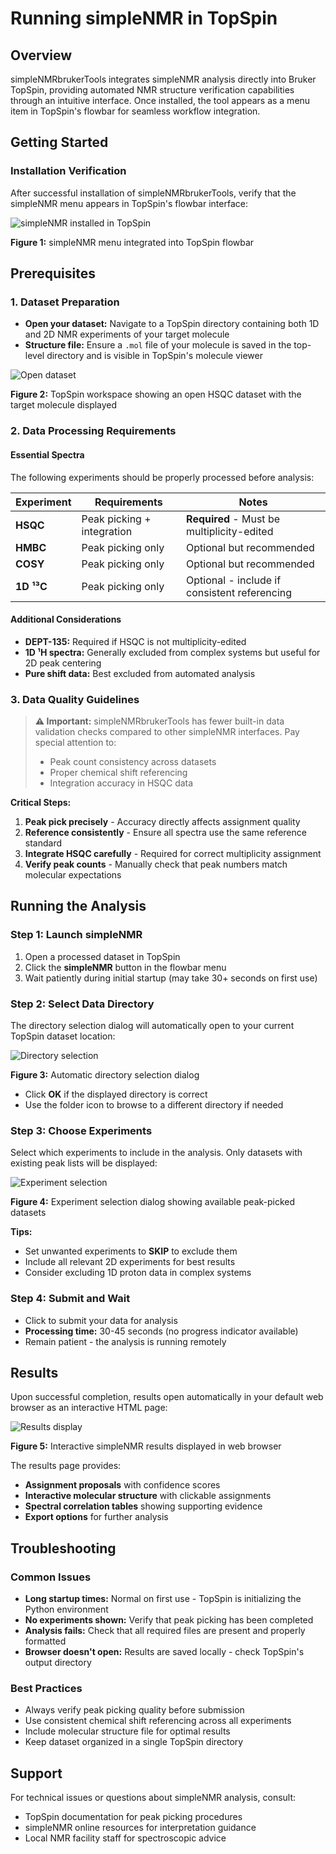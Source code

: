 # Running simpleNMR in TopSpin

## Overview

simpleNMRbrukerTools integrates simpleNMR analysis directly into Bruker TopSpin, providing automated NMR structure verification capabilities through an intuitive interface. Once installed, the tool appears as a menu item in TopSpin's flowbar for seamless workflow integration.

## Getting Started

### Installation Verification

After successful installation of simpleNMRbrukerTools, verify that the simpleNMR menu appears in TopSpin's flowbar interface:

![simpleNMR installed in TopSpin](images/simpleNMRinstalledFlowbar.png)

**Figure 1:** simpleNMR menu integrated into TopSpin flowbar

## Prerequisites

### 1. Dataset Preparation

- **Open your dataset:** Navigate to a TopSpin directory containing both 1D and 2D NMR experiments of your target molecule
- **Structure file:** Ensure a `.mol` file of your molecule is saved in the top-level directory and is visible in TopSpin's molecule viewer

![Open dataset](images/topsinMoleculeHSQC.png)

**Figure 2:** TopSpin workspace showing an open HSQC dataset with the target molecule displayed

### 2. Data Processing Requirements

#### Essential Spectra
The following experiments should be properly processed before analysis:

| Experiment | Requirements | Notes |
|------------|-------------|--------|
| **HSQC** | Peak picking + integration | **Required** - Must be multiplicity-edited |
| **HMBC** | Peak picking only | Optional but recommended |
| **COSY** | Peak picking only | Optional but recommended |
| **1D ¹³C** | Peak picking only | Optional - include if consistent referencing |

#### Additional Considerations
- **DEPT-135:** Required if HSQC is not multiplicity-edited
- **1D ¹H spectra:** Generally excluded from complex systems but useful for 2D peak centering
- **Pure shift data:** Best excluded from automated analysis

### 3. Data Quality Guidelines

> **⚠️ Important:** simpleNMRbrukerTools has fewer built-in data validation checks compared to other simpleNMR interfaces. Pay special attention to:
> - Peak count consistency across datasets
> - Proper chemical shift referencing
> - Integration accuracy in HSQC data

**Critical Steps:**
1. **Peak pick precisely** - Accuracy directly affects assignment quality
2. **Reference consistently** - Ensure all spectra use the same reference standard
3. **Integrate HSQC carefully** - Required for correct multiplicity assignment
4. **Verify peak counts** - Manually check that peak numbers match molecular expectations

## Running the Analysis

### Step 1: Launch simpleNMR

1. Open a processed dataset in TopSpin
2. Click the **simpleNMR** button in the flowbar menu
3. Wait patiently during initial startup (may take 30+ seconds on first use)

### Step 2: Select Data Directory

The directory selection dialog will automatically open to your current TopSpin dataset location:

![Directory selection](images/DirectoryDialog.png)

**Figure 3:** Automatic directory selection dialog

- Click **OK** if the displayed directory is correct
- Use the folder icon to browse to a different directory if needed

### Step 3: Choose Experiments

Select which experiments to include in the analysis. Only datasets with existing peak lists will be displayed:

![Experiment selection](images/ChooseExperiment.png)

**Figure 4:** Experiment selection dialog showing available peak-picked datasets

**Tips:**
- Set unwanted experiments to **SKIP** to exclude them
- Include all relevant 2D experiments for best results
- Consider excluding 1D proton data in complex systems

### Step 4: Submit and Wait

- Click to submit your data for analysis
- **Processing time:** 30-45 seconds (no progress indicator available)
- Remain patient - the analysis is running remotely

## Results

Upon successful completion, results open automatically in your default web browser as an interactive HTML page:

![Results display](images/simpleNMRresults.png)

**Figure 5:** Interactive simpleNMR results displayed in web browser

The results page provides:
- **Assignment proposals** with confidence scores
- **Interactive molecular structure** with clickable assignments
- **Spectral correlation tables** showing supporting evidence
- **Export options** for further analysis

## Troubleshooting

### Common Issues
- **Long startup times:** Normal on first use - TopSpin is initializing the Python environment
- **No experiments shown:** Verify that peak picking has been completed
- **Analysis fails:** Check that all required files are present and properly formatted
- **Browser doesn't open:** Results are saved locally - check TopSpin's output directory

### Best Practices
- Always verify peak picking quality before submission
- Use consistent chemical shift referencing across all experiments
- Include molecular structure file for optimal results
- Keep dataset organized in a single TopSpin directory

## Support

For technical issues or questions about simpleNMR analysis, consult:
- TopSpin documentation for peak picking procedures
- simpleNMR online resources for interpretation guidance
- Local NMR facility staff for spectroscopic advice